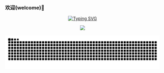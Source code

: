 ### 欢迎(welcome)👋

<p align="center">
  <a href="https://git.io/typing-svg"><img src="https://readme-typing-svg.demolab.com?font=Fira+Code&pause=1000&random=false&width=435&lines=console.log('wuxian');wuxian;welcome+to+my+github" alt="Typing SVG" />
  </a>
</p>

<p align="center"><img width="450px" src="https://github.com/abhisheknaiidu/abhisheknaiidu/raw/master/code.gif?raw=true"></p>

<picture>
  <source media="(prefers-color-scheme: dark)" srcset="https://raw.githubusercontent.com/996wuxian/996wuxian/output/github-contribution-grid-snake-dark.svg">
  <source media="(prefers-color-scheme: light)" srcset="https://raw.githubusercontent.com/996wuxian/996wuxian/output/github-contribution-grid-snake.svg">
  <img alt="github contribution grid snake animation" src="https://raw.githubusercontent.com/996wuxian/996wuxian/output/github-contribution-grid-snake.svg">
</picture>

<!--
**996wuxian/996wuxian** is a ✨ _special_ ✨ repository because its `README.md` (this file) appears on your GitHub profile.

Here are some ideas to get you started:

- 🔭 I’m currently working on ...
- 🌱 I’m currently learning ...
- 👯 I’m looking to collaborate on ...
- 🤔 I’m looking for help with ...
- 💬 Ask me about ...
- 📫 How to reach me: ...
- 😄 Pronouns: ...
- ⚡ Fun fact: ...
-->
